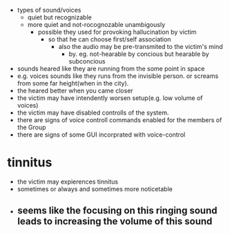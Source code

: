 - types of sound/voices
  - quiet but recognizable
  - more quiet and not-rocognozable unambigously
    - possible they used for provoking hallucination by victim
      - so that he can choose first/self association
          - also the audio may be pre-transmited to the victim's mind
            - by. eg. not-hearable by concious but hearable by subconcious
- sounds heared like they are running from the some point in space
 - e.g. voices sounds like they runs from the invisible person. or screams from some far height(when in the city).
 - the heared better when you came closer
 - the victim may have intendently worsen setup(e.g. low volume of voices)
 - the victim may have disabled controlls of the system.
 - there are signs of voice controll commands enabled for the members of the Group
 - there are signs of some GUI incorprated with voice-control
# tinnitus
- the victim may expierences tinnitus
 - sometimes or always and sometimes more noticetable
 - seems like the focusing on  this ringing sound leads to increasing the volume of this sound
   -
